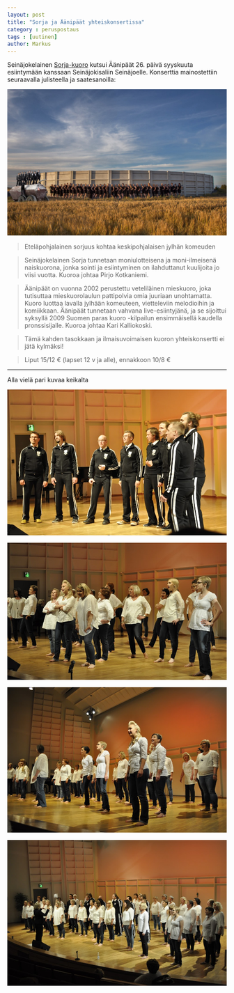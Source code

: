 ```yaml
---
layout: post
title: "Sorja ja Äänipäät yhteiskonsertissa"
category : peruspostaus
tags : [uutinen]
author: Markus
---
```


Seinäjokelainen [Sorja-kuoro](https://sites.google.com/site/sorjakuoro/) kutsui Äänipäät 26. päivä syyskuuta esiintymään kanssaan Seinäjokisaliin Seinäjoelle. Konserttia mainostettiin seuraavalla julisteella ja saatesanoilla:

![](/kuvat/blog_images/Sorja_aanipaat1.jpg)

> Eteläpohjalainen sorjuus kohtaa keskipohjalaisen jylhän komeuden

> Seinäjokelainen Sorja tunnetaan moniulotteisena ja moni-ilmeisenä naiskuorona, jonka sointi ja esiintyminen on ilahduttanut kuulijoita jo viisi vuotta. Kuoroa johtaa Pirjo Kotkaniemi.

> Äänipäät on vuonna 2002 perustettu veteliläinen mieskuoro, joka tutisuttaa mieskuorolaulun pattipolvia omia juuriaan unohtamatta. Kuoro luottaa lavalla jylhään komeuteen, vietteleviin melodioihin ja komiikkaan. Äänipäät tunnetaan vahvana live-esiintyjänä, ja se sijoittui syksyllä 2009 Suomen paras kuoro -kilpailun ensimmäisellä kaudella pronssisijalle. Kuoroa johtaa Kari Kalliokoski.

> Tämä kahden tasokkaan ja ilmaisuvoimaisen kuoron yhteiskonsertti ei jätä kylmäksi!

> Liput 15/12 € (lapset 12 v ja alle), ennakkoon 10/8 €


***

Alla vielä pari kuvaa keikalta


![](/kuvat/blog_images/Sorja_aanipaat24.jpg)

![](/kuvat/blog_images/Sorja_aanipaat29.jpg)

![](/kuvat/blog_images/Sorja_aanipaat40.jpg)

![](/kuvat/blog_images/Sorja_aanipaat61.jpg)
